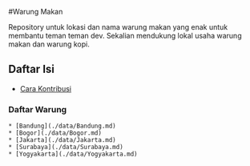 #Warung Makan

Repository untuk lokasi dan nama warung makan yang enak untuk membantu teman teman dev. 
Sekalian mendukung lokal usaha warung makan dan warung kopi.

## Daftar Isi  

* [Cara Kontribusi](./CONTRIBUTING.md)  

### Daftar Warung

    * [Bandung](./data/Bandung.md)  
    * [Bogor](./data/Bogor.md)  
    * [Jakarta](./data/Jakarta.md)  
    * [Surabaya](./data/Surabaya.md)  
    * [Yogyakarta](./data/Yogyakarta.md)  
